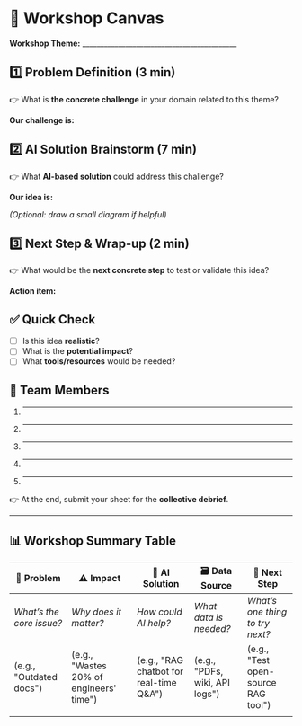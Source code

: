 # 📝 Workshop Canvas  

**Workshop Theme:** ___________________________________________  

## 1️⃣ Problem Definition (3 min)  
👉 What is **the concrete challenge** in your domain related to this theme?  

**Our challenge is:**  

## 2️⃣ AI Solution Brainstorm (7 min)  
👉 What **AI-based solution** could address this challenge?  

**Our idea is:**  

*(Optional: draw a small diagram if helpful)*  

## 3️⃣ Next Step & Wrap-up (2 min)  
👉 What would be the **next concrete step** to test or validate this idea?  

**Action item:**  

## ✅ Quick Check  
- [ ] Is this idea **realistic**?  
- [ ] What is the **potential impact**?  
- [ ] What **tools/resources** would be needed?  

## 👥 Team Members  
1. __________________________  
2. __________________________  
3. __________________________  
4. __________________________  
5. __________________________  

👉 At the end, submit your sheet for the **collective debrief**.  

---

## 📊 Workshop Summary Table

| 🎯 Problem            | ⚠️ Impact               | 🤖 AI Solution          | 🗃️ Data Source         | 🚀 Next Step           |
|----------------------|-------------------------|-------------------------|-------------------------|-----------------------|
| *What’s the core issue?* | *Why does it matter?*   | *How could AI help?*    | *What data is needed?*  | *What’s one thing to try next?* |
| (e.g., "Outdated docs") | (e.g., "Wastes 20% of engineers' time") | (e.g., "RAG chatbot for real-time Q&A") | (e.g., "PDFs, wiki, API logs") | (e.g., "Test open-source RAG tool") |
|                      |                         |                         |                         |                       |